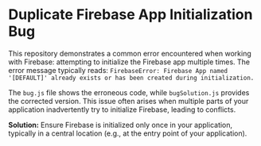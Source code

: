 # Duplicate Firebase App Initialization Bug
This repository demonstrates a common error encountered when working with Firebase: attempting to initialize the Firebase app multiple times.  The error message typically reads:  `FirebaseError: Firebase App named '[DEFAULT]' already exists or has been created during initialization.`

The `bug.js` file shows the erroneous code, while `bugSolution.js` provides the corrected version. This issue often arises when multiple parts of your application inadvertently try to initialize Firebase, leading to conflicts.

**Solution:** Ensure Firebase is initialized only once in your application, typically in a central location (e.g., at the entry point of your application).